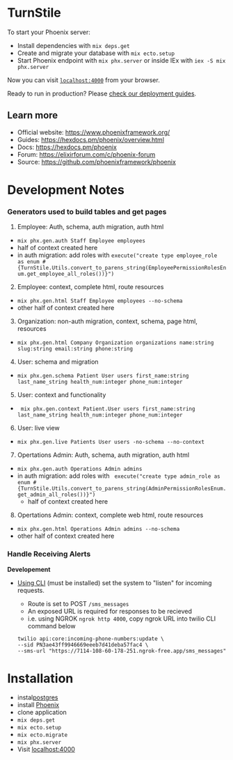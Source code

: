 # TurnStile

To start your Phoenix server:

  * Install dependencies with `mix deps.get`
  * Create and migrate your database with `mix ecto.setup`
  * Start Phoenix endpoint with `mix phx.server` or inside IEx with `iex -S mix phx.server`

Now you can visit [`localhost:4000`](http://localhost:4000) from your browser.

Ready to run in production? Please [check our deployment guides](https://hexdocs.pm/phoenix/deployment.html).

## Learn more

  * Official website: https://www.phoenixframework.org/
  * Guides: https://hexdocs.pm/phoenix/overview.html
  * Docs: https://hexdocs.pm/phoenix
  * Forum: https://elixirforum.com/c/phoenix-forum
  * Source: https://github.com/phoenixframework/phoenix


# Development Notes

### Generators used to build tables and get pages

1. Employee: Auth, schema, auth migration, auth html 
  - `mix phx.gen.auth Staff Employee employees`  
  - half of context created here
  - in auth migration: add roles with `execute("create type employee_role as enum #{TurnStile.Utils.convert_to_parens_string(EmployeePermissionRolesEnum.get_employee_all_roles())}")` 
2. Employee: context, complete html, route resources 
  - `mix phx.gen.html Staff Employee employees --no-schema`
  - other half of context created here
3. Organization: non-auth migration, context, schema, page html, resources
- `mix phx.gen.html Company Organization organizations name:string slug:string email:string phone:string`
4. User: schema and migration
 - `mix phx.gen.schema Patient User users first_name:string last_name_string health_num:integer phone_num:integer`
5. User: context and functionality
- ` mix phx.gen.context Patient.User users first_name:string last_name_string health_num:integer phone_num:integer`
6. User: live view
-  `mix phx.gen.live Patients User users -no-schema --no-context`
7. Opertations Admin: Auth, schema, auth migration, auth html 
- `mix phx.gen.auth Operations Admin admins`
- in auth migration: add roles with ` execute("create type admin_role as enum #{TurnStile.Utils.convert_to_parens_string(AdminPermissionRolesEnum.get_admin_all_roles())}")`
  - half of context created here
8. Opertations Admin: context, complete web html, route resources 
- `mix phx.gen.html Operations Admin admins --no-schema`
- other half of context created here

### Handle Receiving Alerts
__Developement__
- [Using CLI](https://www.twilio.com/docs/twilio-cli/examples/explore-sms#have-your-phone-number-respond-to-incoming-sms) (must be installed) set the system to "listen" for incoming requests. 
  - Route is set to POST `/sms_messages`
  - An exposed URL is required for responses to be recieved 
  - i.e. using NGROK `ngrok http 4000`, copy ngrok URL into twilio CLI command below

  ```
  twilio api:core:incoming-phone-numbers:update \
  --sid PN3ae43ff9946669eeeb7d41deba57fac4 \
  --sms-url "https://7114-108-60-178-251.ngrok-free.app/sms_messages"
  ```
# Installation

- instal[postgres](https://www.postgresql.org/)
- install [Phoenix](https://hexdocs.pm/phoenix/installation.html) 
- clone application
- `mix deps.get`
- `mix ecto.setup`
- `mix ecto.migrate`
- `mix phx.server`
-  Visit [localhost:4000](http://localhost:4000)
